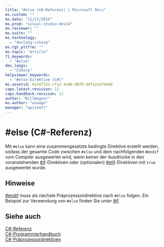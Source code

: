 ```yaml
---
title: "#else (C#-Referenz) | Microsoft Docs"
ms.custom: ""
ms.date: "11/17/2016"
ms.prod: "visual-studio-dev14"
ms.reviewer: ""
ms.suite: ""
ms.technology: 
  - "devlang-csharp"
ms.tgt_pltfrm: ""
ms.topic: "article"
f1_keywords: 
  - "#else"
dev_langs: 
  - "CSharp"
helpviewer_keywords: 
  - "#else-Direktive [C#]"
ms.assetid: 6a347322-cfa2-4a86-98f8-ddfa2cb7d4db
caps.latest.revision: 11
caps.handback.revision: 11
author: "BillWagner"
ms.author: "wiwagn"
manager: "wpickett"
---
```

# #else (C#-Referenz)
Mit `#else` kann eine zusammengesetzte bedingte Direktive erstellt werden, sodass der gesamte Code zwischen `#else` und dem nachfolgenden `#endif` vom Compiler ausgewertet wird, wenn keiner der Ausdrücke in den voranstehenden [\#if](../../../csharp/language-reference/preprocessor-directives/preprocessor-if.md)\-Direktiven oder \(optionalen\) [\#elif](../../../csharp/language-reference/preprocessor-directives/preprocessor-elif.md)\-Direktiven mit `true` ausgewertet wurde.  
  
## Hinweise  
 [\#endif](../../../csharp/language-reference/preprocessor-directives/preprocessor-endif.md) muss als nächste Präprozessordirektive nach `#else` folgen.  Ein Beispiel zur Verwendung von `#else` finden Sie unter [\#if](../../../csharp/language-reference/preprocessor-directives/preprocessor-if.md).  
  
## Siehe auch  
 [C\#\-Referenz](../../../csharp/language-reference/index.md)   
 [C\#\-Programmierhandbuch](../../../csharp/programming-guide/index.md)   
 [C\#\-Präprozessordirektiven](../../../csharp/language-reference/preprocessor-directives/index.md)